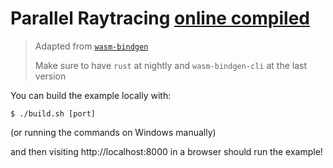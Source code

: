# Parallel Raytracing [online compiled](yarte-parallel-ray-tracing.netlify.app)
> Adapted from [`wasm-bindgen`](https://github.com/rustwasm/wasm-bindgen/tree/master/examples/raytrace-parallel)
>
> Make sure to have `rust` at nightly and `wasm-bindgen-cli` at the last version

You can build the example locally with:

```
$ ./build.sh [port]
```

(or running the commands on Windows manually)

and then visiting http://localhost:8000 in a browser should run the example!
